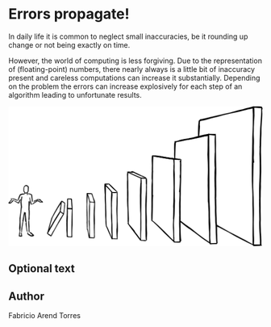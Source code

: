 <!-- BEGIN TITLE -->
# Errors propagate!
<!-- END TITLE -->

<!-- BEGIN BODY -->
In daily life it is common to neglect small inaccuracies, be it rounding up change or not being exactly on time. 

However, the world of computing is less forgiving.
Due to the representation of (floating-point) numbers, there nearly always is a little bit of inaccuracy present and careless computations can increase it substantially.
Depending on the problem the errors can increase explosively for each step of an algorithm
leading to unfortunate results. 
<!-- END BODY -->


![Image title](../images/image-100-errors-propagate.svg)


## Optional text
<!-- BEGIN OPTIONAL -->
<!-- END OPTIONAL -->



## Author
<!-- BEGIN AUTHOR -->
Fabricio Arend Torres
<!-- END AUTHOR -->
